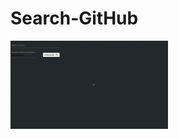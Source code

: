 # Search-GitHub

<div style='align:center; box-shadow: 0 3px 0 0 rgba(brack,.4)'>
    <img src='./assets/img/github-search.gif' alt='pesquisa por usuarios,repositórios e organizações' title='GitHub Search' width='50%'>
</div>